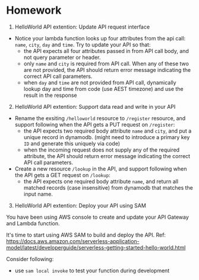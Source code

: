# Homework
1. HelloWorld API extention: Update API request interface
- Notice your lambda function looks up four attributes from the api call: `name`, `city`, `day` and `time`. Try to update your API so that:
    - the API expects all four attributes passed in from API call body, and not query parameter or header.
    - only `name` and `city` is required from API call. When any of these two are not provided, the API should return error message indicating the correct API call parameters.
    - when `day` and `time` are not provided from API call, dynamically lookup day and time from code (use AEST timezone) and use the result in the response

2.  HelloWorld API extention: Support data read and write in your API
- Rename the exsiting `/helloworld` resource to `/register` resource, and support following when the API gets a PUT request on `/register`:
    - the API expects two required body attribute `name` and `city`, and put a unique record in dynamodb. (might need to introduce a primary key `ID` and generate this uniquely via code)
    - when the incoming request does not supply any of the required attribute, the API should return error message indicating the correct API call parameters.
- Create a new resource `/lookup` in the API, and support following when the API gets a GET request on `/lookup`:
    - the API expects one required body attribute `name`, and return all matched records (case insensitive) from dynamodb that matches the input name.

3. HelloWorld API extention: Deploy your API using SAM

You have been using AWS console to create and update your API Gateway and Lambda function.

It's time to start using AWS SAM to build and deploy the API.
Ref: https://docs.aws.amazon.com/serverless-application-model/latest/developerguide/serverless-getting-started-hello-world.html

Consider following:
- use `sam local invoke` to test your function during development
